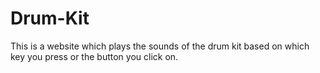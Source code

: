 # Drum-Kit
This is a website which plays the sounds of the drum kit based on which key you press or the button you click on.
